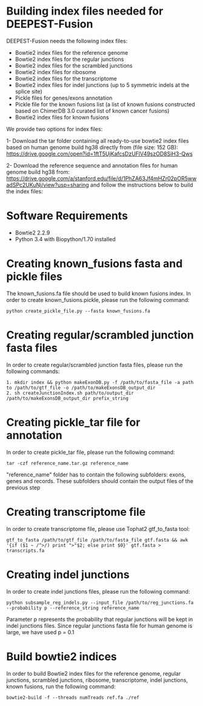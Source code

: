 # Building index files needed for DEEPEST-Fusion

DEEPEST-Fusion needs the following index files:

- Bowtie2 index files for the reference genome
- Bowtie2 index files for the regular junctions
- Bowtie2 index files for the scrambled junctions
- Bowtie2 index files for ribosome
- Bowtie2 index files for the transcriptome
- Bowtie2 index files for indel junctions (up to 5 symmetric indels at the splice site)
- Pickle files for genes/exons annotation
- Pickle file for the known fusions list (a list of known fusions constructed based on ChimerDB 3.0 curated list of known cancer fusions)
- Bowtie2 index files for known fusions

We provide two options for index files: 

   1- Download the tar folder containing all ready-to-use bowtie2 index files based on human genome build hg38 directly from (file size: 152 GB): https://drive.google.com/open?id=1ftT5UjKafcsDzUFlV49szOD8SiH3-Qws

   2- Download the reference sequence and annotation files for human genome build hg38 from: https://drive.google.com/a/stanford.edu/file/d/1PhZA63Jf4mHZr02pOR5wwadSPc2UKuNj/view?usp=sharing and follow the instructions below to build the index files:   
# Software Requirements

- Bowtie2 2.2.9
- Python 3.4 with Biopython/1.70 installed

# Creating known_fusions fasta and pickle files

The known_fusions.fa file should be used to build known fusions index. In order to create known_fusions.pickle, please run the following command:

    python create_pickle_file.py --fasta known_fusions.fa

# Creating regular/scrambled junction fasta files

In order to create regular/scrambled junction fasta files, please run the following commands:
    
    1. mkdir index && python makeExonDB.py -f /path/to/fasta_file -a path to /path/to/gtf_file -o /path/to/makeExonsDB_output_dir 
    2. sh createJunctionIndex.sh path/to/output_dir  /path/to/makeExonsDB_output_dir prefix_string
    
# Creating pickle_tar file for annotation

In order to create pickle_tar file, please run the following command:

    tar -czf reference_name.tar.gz reference_name
    
"reference_name" folder has to contain the following subfolders: exons, genes and records. These subfolders should contain the output files of the previous step


# Creating transcriptome file

In order to create transcriptome file, please use Tophat2 gtf_to_fasta tool:

    gtf_to_fasta /path/to/gtf_file /path/to/fasta_file gtf.fasta && awk '{if ($1 ~ /^>/) print ">"$2; else print $0}' gtf.fasta > transcripts.fa

# Creating indel junctions

In order to create indel junctions files, please run the following command:
    
    python subsample_reg_indels.py --input_file /path/to/reg_junctions.fa --probability p --reference_string reference_name
    
Parameter p represents the probability that regular junctions will be kept in indel junctions files. Since regular junctions fasta file for human genome is large, we have used p = 0.1

# Build bowtie2 indices

In order to build Bowtie2 index files for the reference genome, regular junctions, scrambled junctions, ribosome, transcriptome, indel junctions, known fusions, run the following command:

    bowtie2-build -f --threads numTreads ref.fa ./ref
 

